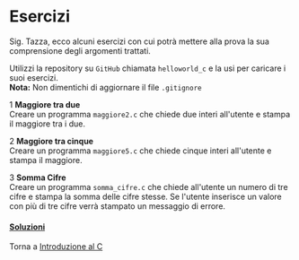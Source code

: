 # Esercizi

Sig. Tazza, ecco alcuni esercizi con cui potrà mettere alla prova
la sua comprensione degli argomenti trattati.

Utilizzi la repository su `GitHub` chiamata `helloworld_c` e la usi per caricare i suoi esercizi.<br>
**Nota:** Non dimentichi di aggiornare il file `.gitignore`

1 **Maggiore tra due**<br>
Creare un programma `maggiore2.c` che chiede due interi all'utente e stampa
il maggiore tra i due.

2 **Maggiore tra cinque**<br>
Creare un programma `maggiore5.c` che chiede cinque interi all'utente e stampa
il maggiore.

3 **Somma Cifre**<br>
Creare un programma `somma_cifre.c` che chiede all'utente un numero di tre cifre
e stampa la somma delle cifre stesse. Se l'utente inserisce un valore con più
di tre cifre verrà stampato un messaggio di errore.

<h4><a href="https://github.com/FabioZTessitore/laboratorio/tree/master/esercizi/part-i/intro-C">Soluzioni</a></h4>

Torna a [Introduzione al C](../summary.md)
